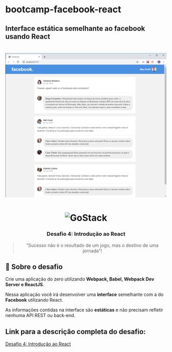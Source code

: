 # bootcamp-facebook-react
## Interface estática semelhante ao facebook usando React

<h1 align="center">
  <img alt="image" src="./src/assets/facebook-react.png" 
  width="600px">
</h1>

<h1 align="center">
    <img alt="GoStack" src="https://rocketseat-cdn.s3-sa-east-1.amazonaws.com/bootcamp-header.png" width="200px" />
</h1>

<h3 align="center">
  Desafio 4: Introdução ao React
</h3>

<blockquote align="center">“Sucesso não é o resultado de um jogo, mas o destino de uma jornada”!</blockquote>

## :rocket: Sobre o desafio

Crie uma aplicação do zero utilizando **Webpack, Babel, Webpack Dev Server e ReactJS**.

Nessa aplicação você irá desenvolver uma **interface** semelhante com a do **Facebook** utilizando React.

As informações contidas na interface são **estáticas** e não precisam refletir nenhuma API REST ou back-end.

## Link para a descrição completa do desafio:

<a href="https://github.com/Rocketseat/bootcamp-gostack-desafio-04/blob/master/README.md">Desafio 4: Introdução ao React</a>